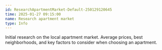 ```yaml
---
id: ResearchApartmentMarket-Default-250129120645
time: 2025-01-27 09:15:00
name: Research apartment market
type: Info
---
```


Initial research on the local apartment market. Average prices, best neighborhoods, and key factors to consider when choosing an apartment.
